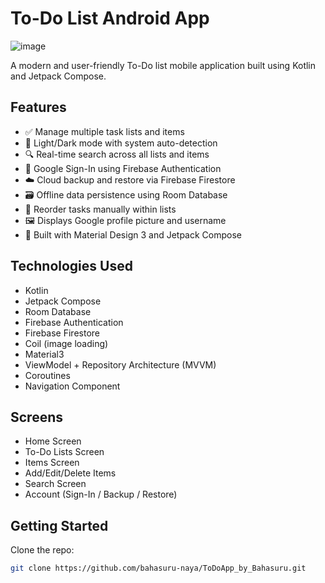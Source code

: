 # To-Do List Android App

![image](https://github.com/user-attachments/assets/68c2b42f-9021-4030-9854-af554653c5ca)

A modern and user-friendly To-Do list mobile application built using Kotlin and Jetpack Compose.

## Features

- ✅ Manage multiple task lists and items
- 🌙 Light/Dark mode with system auto-detection
- 🔍 Real-time search across all lists and items
- 🔐 Google Sign-In using Firebase Authentication
- ☁️ Cloud backup and restore via Firebase Firestore
- 🗃️ Offline data persistence using Room Database
- 🔄 Reorder tasks manually within lists
- 🖼️ Displays Google profile picture and username
- 📱 Built with Material Design 3 and Jetpack Compose

## Technologies Used

- Kotlin
- Jetpack Compose
- Room Database
- Firebase Authentication
- Firebase Firestore
- Coil (image loading)
- Material3
- ViewModel + Repository Architecture (MVVM)
- Coroutines
- Navigation Component

## Screens

- Home Screen  
- To-Do Lists Screen  
- Items Screen  
- Add/Edit/Delete Items  
- Search Screen  
- Account (Sign-In / Backup / Restore)

## Getting Started

Clone the repo:
   ```bash
   git clone https://github.com/bahasuru-naya/ToDoApp_by_Bahasuru.git
